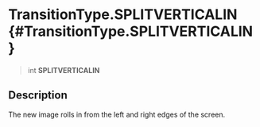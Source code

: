 TransitionType.SPLITVERTICALIN {#TransitionType.SPLITVERTICALIN}
==============================

> int **SPLITVERTICALIN**

Description
-----------

The new image rolls in from the left and right edges of the screen.
